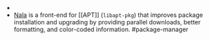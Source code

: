 -
- [Nala](https://gitlab.com/volian/nala) is a front-end for [[APT]] (`libapt-pkg`) that improves package installation and upgrading by providing parallel downloads, better formatting, and color-coded information. #package-manager
